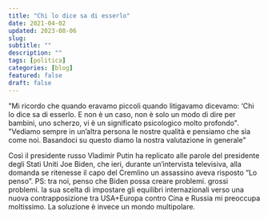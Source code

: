 ```yaml
---
title: "Chi lo dice sa di esserlo"
date: 2021-04-02
updated: 2023-08-06
slug:
subtitle: ""
description: ""
tags: [politica]
categories: [blog]
featured: false
draft: false
---
```

"Mi ricordo che quando eravamo piccoli quando litigavamo dicevamo: ‘Chi lo dice sa di esserlo. E non è un caso, non è solo un modo di dire per bambini, uno scherzo, vi è un significato psicologico molto profondo".  
"Vediamo sempre in un’altra persona le nostre qualità e pensiamo che sia come noi. Basandoci su questo diamo la nostra valutazione in generale"

Così il presidente russo Vladimir Putin ha replicato alle parole del presidente degli Stati Uniti Joe Biden, che ieri, durante un’intervista televisiva, alla domanda se ritenesse il capo del Cremlino un assassino aveva risposto “Lo penso”.
PS: tra noi, penso che Biden possa creare problemi. grossi problemi. la sua scelta di impostare gli equilibri internazionali verso una nuova contrapposizione tra USA+Europa contro Cina e Russia mi preoccupa moltissimo. La soluzione è invece un mondo multipolare.
